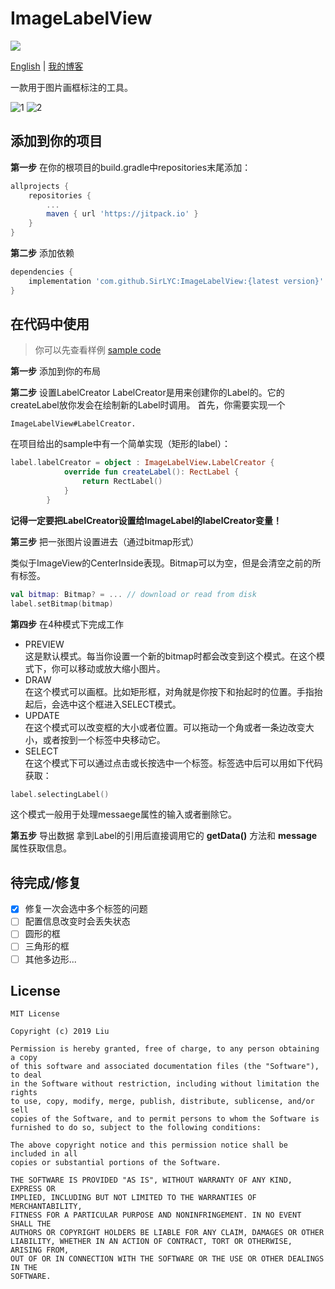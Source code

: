 # ImageLabelView
[![](https://jitpack.io/v/SirLYC/ImageLabelView.svg)](https://jitpack.io/#SirLYC/ImageLabelView)

[English](https://github.com/SirLYC/ImageLabelView/blob/master/README.md) | [我的博客](https://juejin.im/user/592e23d3ac502e006c9afdd7)

一款用于图片画框标注的工具。

![1](https://github.com/SirLYC/ImageLabelView/blob/master/images/1.gif?raw=true)
![2](https://github.com/SirLYC/ImageLabelView/blob/master/images/2.gif?raw=true)


## 添加到你的项目
**第一步** 在你的根项目的build.gradle中repositories末尾添加：

``` gradle
allprojects {
    repositories {
        ...
        maven { url 'https://jitpack.io' }
    }
}
````
**第二步** 添加依赖

``` gradle
dependencies {
    implementation 'com.github.SirLYC:ImageLabelView:{latest version}'
}
```
## 在代码中使用
> 你可以先查看样例 [sample code](https://github.com/SirLYC/ImageLabelView/tree/master/sample)

**第一步** 添加到你的布局

**第二步** 设置LabelCreator
LabelCreator是用来创建你的Label的。它的createLabel放你发会在绘制新的Label时调用。
首先，你需要实现一个
```
ImageLabelView#LabelCreator. 
```
在项目给出的sample中有一个简单实现（矩形的label）：
```kotlin
label.labelCreator = object : ImageLabelView.LabelCreator {
            override fun createLabel(): RectLabel {
                return RectLabel()
            }
        }
```
**记得一定要把LabelCreator设置给ImageLabel的labelCreator变量！**

**第三步** 把一张图片设置进去（通过bitmap形式）

类似于ImageView的CenterInside表现。Bitmap可以为空，但是会清空之前的所有标签。
```kotlin
val bitmap: Bitmap? = ... // download or read from disk
label.setBitmap(bitmap)
```

**第四步** 在4种模式下完成工作
- PREVIEW<br>
这是默认模式。每当你设置一个新的bitmap时都会改变到这个模式。在这个模式下，你可以移动或放大缩小图片。
- DRAW<br>
在这个模式可以画框。比如矩形框，对角就是你按下和抬起时的位置。手指抬起后，会选中这个框进入SELECT模式。
- UPDATE<br>
在这个模式可以改变框的大小或者位置。可以拖动一个角或者一条边改变大小，或者按到一个标签中央移动它。
- SELECT<br>
在这个模式下可以通过点击或长按选中一个标签。标签选中后可以用如下代码获取：
``` kotlin
label.selectingLabel()
```
这个模式一般用于处理messaege属性的输入或者删除它。

**第五步** 导出数据
拿到Label的引用后直接调用它的 **getData()** 方法和 **message** 属性获取信息。

## 待完成/修复
- [x] 修复一次会选中多个标签的问题 
- [ ] 配置信息改变时会丢失状态
- [ ] 圆形的框
- [ ] 三角形的框
- [ ] 其他多边形...

## License
```
MIT License

Copyright (c) 2019 Liu

Permission is hereby granted, free of charge, to any person obtaining a copy
of this software and associated documentation files (the "Software"), to deal
in the Software without restriction, including without limitation the rights
to use, copy, modify, merge, publish, distribute, sublicense, and/or sell
copies of the Software, and to permit persons to whom the Software is
furnished to do so, subject to the following conditions:

The above copyright notice and this permission notice shall be included in all
copies or substantial portions of the Software.

THE SOFTWARE IS PROVIDED "AS IS", WITHOUT WARRANTY OF ANY KIND, EXPRESS OR
IMPLIED, INCLUDING BUT NOT LIMITED TO THE WARRANTIES OF MERCHANTABILITY,
FITNESS FOR A PARTICULAR PURPOSE AND NONINFRINGEMENT. IN NO EVENT SHALL THE
AUTHORS OR COPYRIGHT HOLDERS BE LIABLE FOR ANY CLAIM, DAMAGES OR OTHER
LIABILITY, WHETHER IN AN ACTION OF CONTRACT, TORT OR OTHERWISE, ARISING FROM,
OUT OF OR IN CONNECTION WITH THE SOFTWARE OR THE USE OR OTHER DEALINGS IN THE
SOFTWARE.
```
